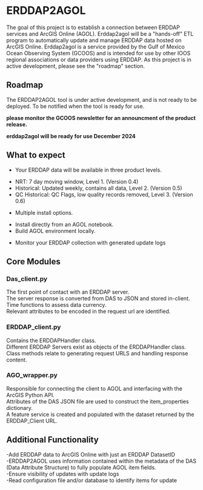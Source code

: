 # ERDDAP2AGOL

The goal of this project is to establish a connection between ERDDAP services and ArcGIS Online (AGOL). Erddap2agol will be a "hands-off" ETL program to automatically update and manage ERDDAP data hosted on ArcGIS Online. 
Erddap2agol is a service provided by the Gulf of Mexico Ocean Observing System (GCOOS) and is intended for use by other IOOS regional associations or data providers using ERDDAP. As this project is in active development, please
see the "roadmap" section.

## Roadmap
The ERDDAP2AGOL tool is under active development, and is not ready to be deployed. To be notified when the tool is ready for use. <br />

**please monitor the GCOOS newsletter for an announcment of the product release.** <br />

**erddap2agol will be ready for use December 2024**<br />

## What to expect
* Your ERDDAP data will be available in three product levels.         
- NRT: 7 day moving window, Level 1. (Version 0.4)
- Historical: Updated weekly, contains all data, Level 2. (Version 0.5) 
- QC Historical: QC Flags, low quality records removed, Level 3. (Version 0.6) <br />

* Multiple install options.
- Install directly from an AGOL notebook.
- Build AGOL environment locally. <br /> 

* Monitor your ERDDAP collection with generated update logs

## Core Modules
### Das_client.py
The first point of contact with an ERDDAP server. <br />
The server response is converted from DAS to JSON and stored in-client. <br />
Time functions to assess data currency.  <br />
Relevant attributes to be encoded in the request url are identified. <br />

### ERDDAP_client.py
Contains the ERDDAPHandler class.<br />
Different ERDDAP Servers exist as objects of the ERDDAPHandler class. <br />
Class methods relate to generating request URLS and handling response content.<br />

### AGO_wrapper.py
Responsible for connecting the client to AGOL and interfacing with the ArcGIS Python API. <br />
Attributes of the DAS JSON file are used to construct the item_properties dictionary. <br />
A feature service is created and populated with the dataset returned by the ERDDAP_Client URL. <br />

## Additional Functionality

-Add ERDDAP data to ArcGIS Online with just an ERDDAP DatasetID  <br />
-ERDDAP2AGOL uses information contained within the metadata of the DAS (Data Attribute Structure) to fully populate AGOL item fields. <br />
-Ensure visibility of updates with update logs <br />
-Read configuration file and/or database to identify items for update <br />  

